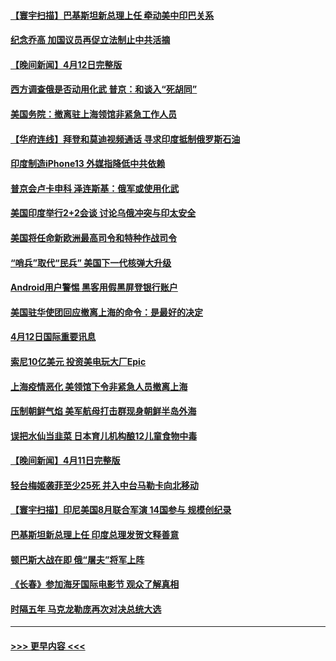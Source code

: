 #### [【寰宇扫描】巴基斯坦新总理上任 牵动美中印巴关系](../pages/prog202/a103398767.md?t=04131301) 
#### [纪念乔高 加国议员再促立法制止中共活摘](../pages/prog202/a103398889.md?t=04131301) 
#### [【晚间新闻】4月12日完整版](../pages/prog202/a103398934.md?t=04131301) 
#### [西方调查俄是否动用化武 普京：和谈入“死胡同”](../pages/prog202/a103398856.md?t=04131301) 
#### [美国务院：撤离驻上海领馆非紧急工作人员](../pages/prog202/a103398674.md?t=04131301) 
#### [【华府连线】拜登和莫迪视频通话 寻求印度抵制俄罗斯石油](../pages/prog202/a103398672.md?t=04131301) 
#### [印度制造iPhone13  外媒指降低中共依赖](../pages/prog202/a103398676.md?t=04131301) 
#### [普京会卢卡申科 泽连斯基：俄军或使用化武](../pages/prog202/a103398679.md?t=04131301) 
#### [美国印度举行2+2会谈 讨论乌俄冲突与印太安全](../pages/prog202/a103398670.md?t=04131301) 
#### [美国将任命新欧洲最高司令和特种作战司令](../pages/prog202/a103398406.md?t=04131301) 
#### [“哨兵”取代“民兵” 美国下一代核弹大升级](../pages/prog202/a103398395.md?t=04131301) 
#### [Android用户警惕 黑客用假黑屏登银行账户](../pages/prog202/a103398389.md?t=04131301) 
#### [美国驻华使团回应撤离上海的命令：是最好的决定](../pages/prog202/a103398357.md?t=04131301) 
#### [4月12日国际重要讯息](../pages/prog202/a103398288.md?t=04131301) 
#### [索尼10亿美元 投资美电玩大厂Epic](../pages/prog202/a103398297.md?t=04131301) 
#### [上海疫情恶化 美领馆下令非紧急人员撤离上海](../pages/prog202/a103398218.md?t=04131301) 
#### [压制朝鲜气焰 美军航母打击群现身朝鲜半岛外海](../pages/prog202/a103398170.md?t=04131301) 
#### [误把水仙当韭菜 日本育儿机构酿12儿童食物中毒](../pages/prog202/a103398150.md?t=04131301) 
#### [【晚间新闻】4月11日完整版](../pages/prog202/a103398019.md?t=04131301) 
#### [轻台梅姬袭菲至少25死 并入中台马勒卡向北移动](../pages/prog202/a103398102.md?t=04131301) 
#### [【寰宇扫描】印尼美国8月联合军演 14国参与 规模创纪录](../pages/prog202/a103398036.md?t=04131301) 
#### [巴基斯坦新总理上任 印度总理发贺文释善意](../pages/prog202/a103398017.md?t=04131301) 
#### [顿巴斯大战在即 俄“屠夫”将军上阵](../pages/prog202/a103397955.md?t=04131301) 
#### [《长春》参加海牙国际电影节 观众了解真相](../pages/prog202/a103397861.md?t=04131301) 
#### [时隔五年 马克龙勒庞再次对决总统大选](../pages/prog202/a103397804.md?t=04131301) 

----
#### [ >>> 更早内容 <<< ](../indexes/prog202-earlier.md)
